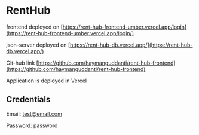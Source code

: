 # RentHub

frontend deployed on [https://rent-hub-frontend-umber.vercel.app/login](https://rent-hub-frontend-umber.vercel.app/login/)

json-server deployed on [https://rent-hub-db.vercel.app/](https://rent-hub-db.vercel.app/)

Git-hub link [https://github.com/haymanguddanti/rent-hub-frontend](https://github.com/haymanguddanti/rent-hub-frontend)

Application is deployed in Vercel

## Credentials

Email: test@email.com

Password: password